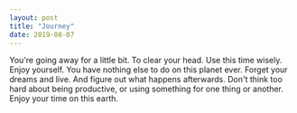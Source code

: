 ```yaml
---
layout: post
title: "Journey"
date: 2019-08-07
---
```


You're going away for a little bit. To clear your head. Use this time wisely. Enjoy yourself. You have nothing else to do on this planet ever. Forget your dreams and live. And figure out what happens afterwards. Don't think too hard about being productive, or using something for one thing or another. Enjoy your time on this earth.
